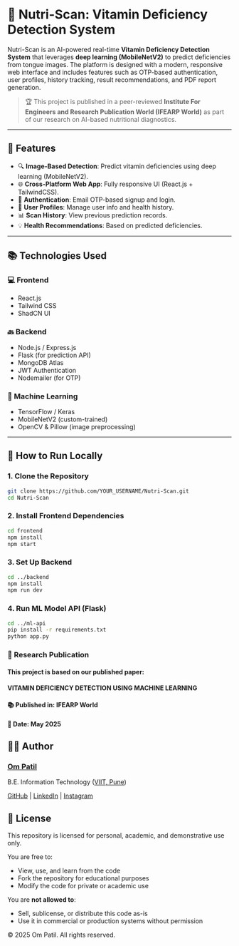 # 🧬 Nutri-Scan: Vitamin Deficiency Detection System

Nutri-Scan is an AI-powered real-time **Vitamin Deficiency Detection System** that leverages **deep learning (MobileNetV2)** to predict deficiencies from tongue images. The platform is designed with a modern, responsive web interface and includes features such as OTP-based authentication, user profiles, history tracking, result recommendations, and PDF report generation.

> 🏆 This project is published in a peer-reviewed **Institute For Engineers and Research Publication World (IFEARP World)** as part of our research on AI-based nutritional diagnostics.

---

## 📌 Features

- 🔍 **Image-Based Detection**: Predict vitamin deficiencies using deep learning (MobileNetV2).
- 🌐 **Cross-Platform Web App**: Fully responsive UI (React.js + TailwindCSS).
- 🔐 **Authentication**: Email OTP-based signup and login.
- 👤 **User Profiles**: Manage user info and health history.
- 📊 **Scan History**: View previous prediction records.
- 💡 **Health Recommendations**: Based on predicted deficiencies.

---

## 📚 Technologies Used

### 💻 Frontend
- React.js
- Tailwind CSS
- ShadCN UI

### 🔙 Backend
- Node.js / Express.js
- Flask (for prediction API)
- MongoDB Atlas
- JWT Authentication
- Nodemailer (for OTP)

### 🤖 Machine Learning
- TensorFlow / Keras
- MobileNetV2 (custom-trained)
- OpenCV & Pillow (image preprocessing)

---

## 🧪 How to Run Locally

### 1. Clone the Repository
```bash
git clone https://github.com/YOUR_USERNAME/Nutri-Scan.git
cd Nutri-Scan
```

### 2. Install Frontend Dependencies
```bash
cd frontend
npm install
npm start
```
### 3. Set Up Backend
```bash
cd ../backend
npm install
npm run dev
```
### 4. Run ML Model API (Flask)
```bash
cd ../ml-api
pip install -r requirements.txt
python app.py
```
### 📄 Research Publication
#### This project is based on our published paper:
#### VITAMIN DEFICIENCY DETECTION USING MACHINE LEARNING
#### 📚 Published in: IFEARP World
#### 📅 Date: May 2025

## 👨‍💻 Author
### [Om Patil](https://github.com/ommpatill)
B.E. Information Technology ([VIIT, Pune](https://viit.ac.in))

[GitHub](https://github.com/ommpatill) | [LinkedIn](https://linkedin.com/in/ompatill) | [Instagram](https://instagram.com/ommpatil.__)


## 📜 License

This repository is licensed for personal, academic, and demonstrative use only.

You are free to:
- View, use, and learn from the code
- Fork the repository for educational purposes
- Modify the code for private or academic use

You are **not allowed to**:
- Sell, sublicense, or distribute this code as-is
- Use it in commercial or production systems without permission

© 2025 Om Patil. All rights reserved.

